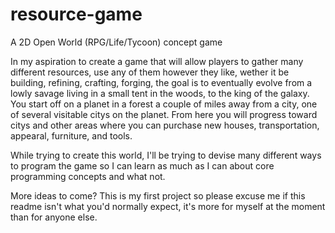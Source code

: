 # resource-game
A 2D Open World (RPG/Life/Tycoon) concept game

In my aspiration to create a game that will allow players to gather many different resources, use any of them however they like, wether it be building, refining, crafting, forging,
the goal is to eventually evolve from a lowly savage living in a small tent in the woods, to the king of the galaxy. You start off on a planet in a forest a couple of miles away from a city, one of several visitable citys on the planet.
From here you will progress toward citys and other areas where you can purchase new houses, transportation, appearal, furniture, and tools.

While trying to create this world, I'll be trying to devise many different ways to program the game so I can learn as much as I can about core programming concepts and what not.

More ideas to come? This is my first project so please excuse me if this readme isn't what you'd normally expect, it's more for myself at the moment than for anyone else.
